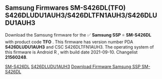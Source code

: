 <h2>Samsung Firmwares SM-S426DL(TFO) S426DLUDU1AUH3/S426DLTFN1AUH3/S426DLUDU1AUH3</h2>
Download the Samsung firmware for the ✅ <strong>Samsung SSP </strong> ⭐ <strong>SM-S426DL</strong> with product code <strong>TFO</strong> . This firmware has version number PDA <strong>S426DLUDU1AUH3</strong> and CSC S426DLTFN1AUH3. The operating system of this firmware is Android R , with build date 2021-09-10. Changelist <strong>21560248</strong>.


[SM-S426DL](https://samfirm.shop/samsung/model/SM-S426DL)
[S426DLUDU1AUH3](https://samfirm.shop/samsung/pda/S426DLUDU1AUH3)
[Download Firmware Samsung SSP SM-S426DL](https://samfirm.shop/samsung/firmware/455120)
